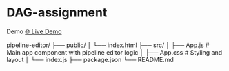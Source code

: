 # DAG-assignment
Demo 
[🌐 Live Demo](https://sumanth-dag.vercel.app/)


pipeline-editor/
├── public/
│ └── index.html
├── src/
│ ├── App.js # Main app component with pipeline editor logic
│ ├── App.css # Styling and layout
│ └── index.js
├── package.json
└── README.md
